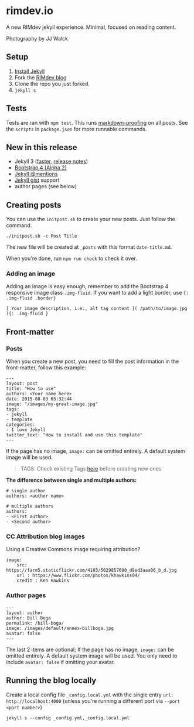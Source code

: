 # rimdev.io

A new RIMdev jekyll experience. Minimal, focused on reading content.

Photography by JJ Walck

## Setup

1. [Install Jekyll](http://jekyllrb.com)
2. Fork the [RIMdev blog](https://github.com/ritterim/rimdev-blog/fork)
3. Clone the repo you just forked.
4. `jekyll s`

## Tests

Tests are ran with `npm test`. This runs [markdown-proofing](https://www.npmjs.com/package/markdown-proofing) on all posts. See the `scripts` in `package.json` for more runnable commands.

## New in this release

- Jekyll 3 ([faster](https://github.com/blog/2100-github-pages-now-faster-and-simpler-with-jekyll-3-0), [release notes](https://jekyllrb.com/news/2015/10/26/jekyll-3-0-released/))
- [Bootstrap 4 (Alpha 2)](http://v4-alpha.getbootstrap.com/getting-started/introduction/)
- [Jekyll @mentions](https://github.com/jekyll/jekyll-mentions)
- [Jekyll gist](https://github.com/jekyll/jekyll-gist) support
- author pages (see below)

## Creating posts

You can use the `initpost.sh` to create your new posts. Just follow the command:

```
./initpost.sh -c Post Title
```

The new file will be created at `_posts` with this format `date-title.md`.

When you're done, run `npm run check` to check it over.

### Adding an image

Adding an image is easy enough, remember to add the Bootstrap 4 responsive image class `.img-fluid`. If you want to add a light border, use `{: .img-fluid .border}`

```
[ Your image description, i.e., alt tag content ]( /path/to/image.jpg ){: .img-fluid }
```

## Front-matter

### Posts

When you create a new post, you need to fill the post information in the front-matter, follow this example:

```
---
layout: post
title: "How to use"
authors: <Your name here>
date: 2015-08-03 03:32:44
image: "/images/my-great-image.jpg"
tags:
- jekyll
- template
categories:
- I love Jekyll
twitter_text: "How to install and use this template"
---
```
If the page has no image, `image:` can be omitted entirely. A default system image will be used.

> TAGS: Check existing Tags [here](http://rimdev.io/tags/) before creating new ones

**The difference between single and multiple authors:**

```
# single author
authors: <author name>

# multiple authors
authors:
- <First author>
- <Second author>
```
### CC Attribution blog images

Using a Creative Commons image requiring attribution?

```
image:
    src: https://farm5.staticflickr.com/4103/5029857600_d8ed3aaa06_b_d.jpg
    url : https://www.flickr.com/photos/khawkins04/
    credit : Ken Hawkins
```  

### Author pages

```
---
layout: author
author: Bill Boga
permalink: /bill-boga/
image: /images/default/annex-billboga.jpg
avatar: false
---
```
The last 2 items are optional; If the page has no image, `image:` can be omitted entirely. A default system image will be used. You only need to include `avatar: false` if omitting your avatar.

## Running the blog locally

Create a local config file `_config.local.yml` with the single entry `url: http://localhost:4000` (unless you're running a different port via `--port <port number>`)

```
jekyll s --config _config.yml,_config.local.yml
```
